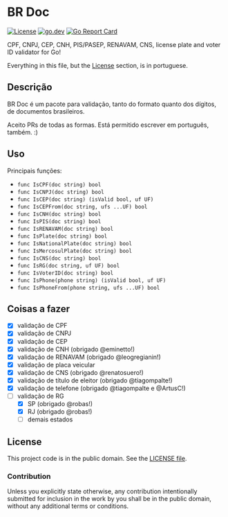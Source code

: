# BR Doc

[![License][badge-1-img]][badge-1-link]
[![go.dev][badge-2-img]][badge-2-link]
[![Go Report Card][badge-3-img]][badge-3-link]

CPF, CNPJ, CEP, CNH, PIS/PASEP, RENAVAM, CNS, license plate and voter ID
validator for Go!

Everything in this file, but the [License](#license) section, is in portuguese.

## Descrição

BR Doc é um pacote para validação, tanto do formato quanto dos dígitos, de
documentos brasileiros.

Aceito PRs de todas as formas. Está permitido escrever em português, também. :)

## Uso

Principais funções:

- `func IsCPF(doc string) bool`
- `func IsCNPJ(doc string) bool`
- `func IsCEP(doc string) (isValid bool, uf UF)`
- `func IsCEPFrom(doc string, ufs ...UF) bool`
- `func IsCNH(doc string) bool`
- `func IsPIS(doc string) bool`
- `func IsRENAVAM(doc string) bool`
- `func IsPlate(doc string) bool`
- `func IsNationalPlate(doc string) bool`
- `func IsMercosulPlate(doc string) bool`
- `func IsCNS(doc string) bool`
- `func IsRG(doc string, uf UF) bool`
- `func IsVoterID(doc string) bool`
- `func IsPhone(phone string) (isValid bool, uf UF)`
- `func IsPhoneFrom(phone string, ufs ...UF) bool`

## Coisas a fazer

- [x] validação de CPF
- [x] validação de CNPJ
- [x] validação de CEP
- [x] validação de CNH (obrigado @eminetto!)
- [x] validação de RENAVAM (obrigado @leogregianin!)
- [x] validação de placa veicular
- [x] validação de CNS (obrigado @renatosuero!)
- [x] validação de título de eleitor (obrigado @tiagompalte!)
- [x] validação de telefone (obrigado @tiagompalte e @ArtusC!)
- [ ] validação de RG
  - [x] SP (obrigado @robas!)
  - [x] RJ (obrigado @robas!)
  - [ ] demais estados

## License

This project code is in the public domain. See the [LICENSE file][1].

### Contribution

Unless you explicitly state otherwise, any contribution intentionally submitted
for inclusion in the work by you shall be in the public domain, without any
additional terms or conditions.

[1]: ./LICENSE

[badge-1-img]: https://img.shields.io/github/license/paemuri/brdoc?style=flat-square
[badge-1-link]: https://github.com/paemuri/brdoc/blob/master/LICENSE
[badge-2-img]: https://img.shields.io/badge/go.dev-reference-007d9c?style=flat-square&logo=go&logoColor=white
[badge-2-link]: https://pkg.go.dev/github.com/paemuri/brdoc
[badge-3-img]: https://goreportcard.com/badge/github.com/paemuri/brdoc?style=flat-square
[badge-3-link]: https://goreportcard.com/report/github.com/paemuri/brdoc
